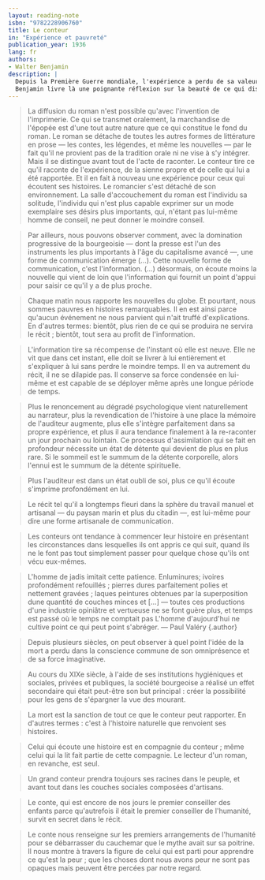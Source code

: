 ```yaml
---
layout: reading-note
isbn: "9782228906760"
title: Le conteur
in: "Expérience et pauvreté"
publication_year: 1936
lang: fr
authors:
- Walter Benjamin
description: |
  Depuis la Première Guerre mondiale, l'expérience a perdu de sa valeur, ce que l'on a soi-même vécu n'est quasiment plus mis en mots et transmis d'une génération à l'autre.
  Benjamin livre là une poignante réflexion sur la beauté de ce qui disparaît, le sens de l'histoire et notre attitude ambiguë vis-à-vis du passé.
---
```


> La diffusion du roman n'est possible qu'avec l'invention de l'imprimerie. Ce qui se transmet oralement, la marchandise de l'épopée est d'une tout autre nature que ce qui constitue le fond du roman. Le roman se détache de toutes les autres formes de littérature en prose — les contes, les légendes, et même les nouvelles — par le fait qu'il ne provient pas de la tradition orale ni ne vise à s'y intégrer. Mais il se distingue avant tout de l'acte de raconter.
> Le conteur tire ce qu'il raconte de l'expérience, de la sienne propre et de celle qui lui a été rapportée. Et il en fait à nouveau une expérience pour ceux qui écoutent ses histoires. Le romancier s'est détaché de son environnement. La salle d'accouchement du roman est l'individu sa solitude, l'individu qui n'est plus capable exprimer sur un mode exemplaire ses désirs plus importants, qui, n'étant pas lui-même homme de conseil, ne peut donner le moindre conseil.


> Par ailleurs, nous pouvons observer comment, avec la domination progressive de la bourgeoisie — dont la presse est l'un des instruments les plus importants à l'âge du capitalisme avancé —, une forme de communication émerge (…).
> Cette nouvelle forme de communication, c'est l'information.
> (…) désormais, on écoute moins la nouvelle qui vient de loin que l'information qui fournit un point d'appui pour saisir ce qu'il y a de plus proche.

> Chaque matin nous rapporte les nouvelles du globe. Et pourtant, nous sommes pauvres en histoires remarquables. Il en est ainsi parce qu'aucun événement ne nous parvient qui n'ait truffé d'explications. En d'autres termes: bientôt, plus rien de ce qui se produira ne servira le récit ; bientôt, tout sera au profit de l'information.

> L'information tire sa récompense de l'instant où elle est neuve. Elle ne vit que dans cet instant, elle doit se livrer à lui entièrement et s'expliquer à lui sans perdre le moindre temps. Il en va autrement du récit, il ne se dilapide pas. Il conserve sa force condensée en lui-même et est capable de se déployer même après une longue période de temps.

> Plus le renoncement au dégradé psychologique vient naturellement au narrateur, plus la revendication de l'histoire à une place la mémoire de l'auditeur augmente, plus elle s'intègre parfaitement dans sa propre expérience, et plus il aura tendance finalement à la re-raconter un jour prochain ou lointain. Ce processus d'assimilation qui se fait en profondeur nécessite un état de détente qui devient de plus en plus rare. Si le sommeil est le summum de la détente corporelle, alors l'ennui est le summum de la détente spirituelle.

> Plus l'auditeur est dans un état oubli de soi, plus ce qu'il écoute s'imprime profondément en lui.

> Le récit tel qu'il a longtemps fleuri dans la sphère du travail manuel et artisanal — du paysan marin et plus du citadin —, est lui-même pour dire une forme artisanale de communication.

> Les conteurs ont tendance à commencer leur histoire en présentant les circonstances dans lesquelles ils ont appris ce qui suit, quand ils ne le font pas tout simplement passer pour quelque chose qu'ils ont vécu eux-mêmes.

> L'homme de jadis imitait cette patience. Enluminures; ivoires profondément refouillés ; pierres dures parfaitement polies et nettement gravées ; laques peintures obtenues par la superposition dune quantité de couches minces et […] — toutes ces productions d'une industrie opiniâtre et vertueuse ne se font guère plus, et temps est passé où le temps ne comptait pas L'homme d'aujourd'hui ne cultive point ce qui peut point s'abréger.
> — Paul Valéry {.author}

> Depuis plusieurs siècles, on peut observer à quel point l'idée de la mort a perdu dans la conscience commune de son omniprésence et de sa force imaginative.

> Au cours du XIXe siècle, à l'aide de ses institutions hygiéniques et sociales, privées et publiques, la société bourgeoise a réalisé un effet secondaire qui était peut-être son but principal : créer la possibilité pour les gens de s'épargner la vue des mourant.

> La mort est la sanction de tout ce que le conteur peut rapporter. En d'autres termes : c'est à l'histoire naturelle que renvoient ses histoires.

> Celui qui écoute une histoire est en compagnie du conteur ; même celui qui la lit fait partie de cette compagnie. Le lecteur d'un roman, en revanche, est seul.

> Un grand conteur prendra toujours ses racines dans le peuple, et avant tout dans les couches sociales composées d'artisans.

> Le conte, qui est encore de nos jours le premier conseiller des enfants parce qu'autrefois il était le premier conseiller de l'humanité, survit en secret dans le récit.

> Le conte nous renseigne sur les premiers arrangements de l'humanité pour se débarrasser du cauchemar que le mythe avait sur sa poitrine.  
> Il nous montre à travers la figure de celui qui est parti pour apprendre ce qu'est la peur ; que les choses dont nous avons peur ne sont pas opaques mais peuvent être percées par notre regard.